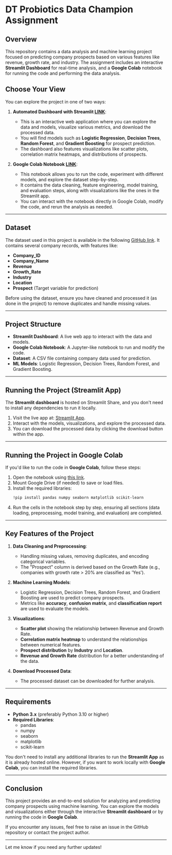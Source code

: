 # DT Probiotics Data Champion Assignment

## Overview

This repository contains a data analysis and machine learning project focused on predicting company prospects based on various features like revenue, growth rate, and industry. The assignment includes an interactive **Streamlit Dashboard** for real-time analysis, and a **Google Colab** notebook for running the code and performing the data analysis.

## Choose Your View

You can explore the project in one of two ways:

1. **Automated Dashboard with Streamlit [LINK](https://dt-probiotics-data-champion-assignment-7nedwf4hekxrj37nbpuappp.streamlit.app/)**: 
   - This is an interactive web application where you can explore the data and models, visualize various metrics, and download the processed data.
   - You will find models such as **Logistic Regression**, **Decision Trees**, **Random Forest**, and **Gradient Boosting** for prospect prediction.
   - The dashboard also features visualizations like scatter plots, correlation matrix heatmaps, and distributions of prospects.

2. **Google Colab Notebook [LINK](https://colab.research.google.com/drive/1J68d3Yn5sM_WU219_-dKOS86aZykOSdP#scrollTo=aHP3iCkZKk1l)**: 
   - This notebook allows you to run the code, experiment with different models, and explore the dataset step-by-step. 
   - It contains the data cleaning, feature engineering, model training, and evaluation steps, along with visualizations like the ones in the Streamlit app.
   - You can interact with the notebook directly in Google Colab, modify the code, and rerun the analysis as needed.

---

## Dataset

The dataset used in this project is available in the following [GitHub link](https://github.com/Rahulaggl/DT-Probiotics-Data-Champion-Assignment/blob/main/Task_Records.csv). It contains several company records, with features like:

- **Company_ID**
- **Company_Name**
- **Revenue**
- **Growth_Rate**
- **Industry**
- **Location**
- **Prospect** (Target variable for prediction)

Before using the dataset, ensure you have cleaned and processed it (as done in the project) to remove duplicates and handle missing values.

---

## Project Structure

- **Streamlit Dashboard**: A live web app to interact with the data and models.
- **Google Colab Notebook**: A Jupyter-like notebook to run and modify the code.
- **Dataset**: A CSV file containing company data used for prediction.
- **ML Models**: Logistic Regression, Decision Trees, Random Forest, and Gradient Boosting.

---

## Running the Project (Streamlit App)

The **Streamlit dashboard** is hosted on Streamlit Share, and you don't need to install any dependencies to run it locally.

1. Visit the live app at: [Streamlit App](https://dt-probiotics-data-champion-assignment-7nedwf4hekxrj37nbpuappp.streamlit.app/).
2. Interact with the models, visualizations, and explore the processed data.
3. You can download the processed data by clicking the download button within the app.

---

## Running the Project in Google Colab

If you'd like to run the code in **Google Colab**, follow these steps:

1. Open the notebook using [this link](https://colab.research.google.com/drive/1J68d3Yn5sM_WU219_-dKOS86aZykOSdP#scrollTo=aHP3iCkZKk1l).
2. Mount Google Drive (if needed) to save or load files.
3. Install the required libraries:
   ```bash
   !pip install pandas numpy seaborn matplotlib scikit-learn
   ```
4. Run the cells in the notebook step by step, ensuring all sections (data loading, preprocessing, model training, and evaluation) are completed.

---

## Key Features of the Project

1. **Data Cleaning and Preprocessing**: 
   - Handling missing values, removing duplicates, and encoding categorical variables.
   - The "Prospect" column is derived based on the Growth Rate (e.g., companies with growth rate > 20% are classified as 'Yes').

2. **Machine Learning Models**: 
   - Logistic Regression, Decision Trees, Random Forest, and Gradient Boosting are used to predict company prospects.
   - Metrics like **accuracy**, **confusion matrix**, and **classification report** are used to evaluate the models.

3. **Visualizations**:
   - **Scatter plot** showing the relationship between Revenue and Growth Rate.
   - **Correlation matrix heatmap** to understand the relationships between numerical features.
   - **Prospect distribution** by **Industry** and **Location**.
   - **Revenue and Growth Rate** distribution for a better understanding of the data.

4. **Download Processed Data**: 
   - The processed dataset can be downloaded for further analysis.

---

## Requirements

- **Python 3.x** (preferably Python 3.10 or higher)
- **Required Libraries**:
  - pandas
  - numpy
  - seaborn
  - matplotlib
  - scikit-learn

You don't need to install any additional libraries to run the **Streamlit App** as it is already hosted online. However, if you want to work locally with **Google Colab**, you can install the required libraries.

---

## Conclusion

This project provides an end-to-end solution for analyzing and predicting company prospects using machine learning. You can explore the models and visualizations either through the interactive **Streamlit dashboard** or by running the code in **Google Colab**.

If you encounter any issues, feel free to raise an issue in the GitHub repository or contact the project author.

---

Let me know if you need any further updates!
